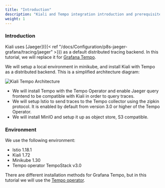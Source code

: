 ```yaml
---
title: "Introduction"
description: "Kiali and Tempo integration introduction and prerequisites"
weight: 1
---
```


### Introduction

Kiali uses [Jaeger]({{< ref "/docs/Configuration/p8s-jaeger-grafana/tracing/jaeger" >}}) as a default distributed tracing backend. In this tutorial, we will replace it for [Grafana Tempo](https://grafana.com/docs/tempo/next/).

We will setup a local environment in minikube, and install Kiali with Tempo as a distributed backend. This is a simplified architecture diagram:

![Kiali Tempo Architecture](/images/tutorial/tempo/kiali-tempo.png "Kiali Tempo integration architecture")

- We will install Tempo with the Tempo Operator and enable Jaeger query frontend to be compatible with Kiali in order to query traces.
- We will setup Istio to send traces to the Tempo collector using the zipkin protocol. It is enabled by default from version 3.0 or higher of the Tempo Operator.
- We will install MinIO and setup it up as object store, S3 compatible.

### Environment

We use the following environment:

- Istio 1.18.1
- Kiali 1.72
- Minikube 1.30
- Tempo operator TempoStack v3.0

There are different installation methods for Grafana Tempo, but in this tutorial we will use the [Tempo operator](https://grafana.com/docs/tempo/latest/setup/operator/).
